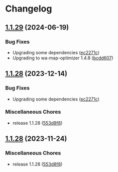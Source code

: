 # Changelog

## [1.1.29](https://github.com/Nolway/wa-map-optimizer-vite/compare/v1.1.28...v1.1.29) (2024-06-19)


### Bug Fixes

* Upgrading some dependencies ([ec2271c](https://github.com/Nolway/wa-map-optimizer-vite/commit/ec2271cccfb0fd9545b387fe25551210ba77f74c))
* Upgrading to wa-map-optimizer 1.4.8 ([bcdd607](https://github.com/Nolway/wa-map-optimizer-vite/commit/bcdd6074bd2313aaca8eb684ad27bf10577813b7))

## [1.1.28](https://github.com/Nolway/wa-map-optimizer-vite/compare/v1.1.30...v1.1.28) (2023-12-14)


### Bug Fixes

* Upgrading some dependencies ([ec2271c](https://github.com/Nolway/wa-map-optimizer-vite/commit/ec2271cccfb0fd9545b387fe25551210ba77f74c))


### Miscellaneous Chores

* release 1.1.28 ([553d8f8](https://github.com/Nolway/wa-map-optimizer-vite/commit/553d8f81631dc3977aa0049d127b3822a1d6a7fe))

## [1.1.28](https://github.com/Nolway/wa-map-optimizer-vite/compare/v1.1.25...v1.1.28) (2023-11-24)


### Miscellaneous Chores

* release 1.1.28 ([553d8f8](https://github.com/Nolway/wa-map-optimizer-vite/commit/553d8f81631dc3977aa0049d127b3822a1d6a7fe))
